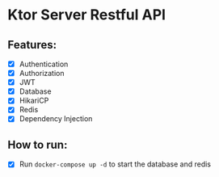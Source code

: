 # Ktor Server Restful API

## Features:
- [x] Authentication
- [x] Authorization
- [x] JWT
- [x] Database
- [x] HikariCP
- [x] Redis
- [x] Dependency Injection

## How to run:
- [x] Run `docker-compose up -d` to start the database and redis